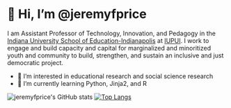 # 👋 Hi, I’m @jeremyfprice

I am Assistant Professor of Technology, Innovation, and Pedagogy in the [Indiana University School of Education-Indianapolis](https://education.iupui.edu/) at [IUPUI](https://www.iupui.edu). I work to engage and build capacity and capital for marginalized and minoritized youth and community to build, strengthen, and sustain an inclusive and just democratic project.

- 👀 I’m interested in educational research and social science research
- 🌱 I’m currently learning Python, Jinja2, and R

![jeremyfprice's GitHub stats](https://github-readme-stats.vercel.app/api?username=jeremyfprice&show_icons=true&theme=calm)
[![Top Langs](https://github-readme-stats.vercel.app/api/top-langs/?username=jeremyfprice&layout=compact&theme=calm)](https://github.com/jerermyfprice/github-readme-stats)

<!---
jeremyfprice/jeremyfprice is a ✨ special ✨ repository because its `README.md` (this file) appears on your GitHub profile.
You can click the Preview link to take a look at your changes.
--->
